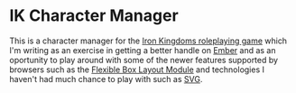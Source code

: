 # IK Character Manager

This is a character manager for the [Iron Kingdoms roleplaying game][1] which I'm
writing as an exercise in getting a better handle on [Ember][2] and as an
oportunity to play around with some of the newer features supported by browsers
such as the [Flexible Box Layout Module][3] and technologies I haven't had much
chance to play with such as [SVG][4].

[1]: http://amzn.to/HLJdv8
[2]: http://emberjs.com/
[3]: http://www.w3.org/TR/css3-flexbox/
[4]: http://www.w3.org/TR/SVG11/